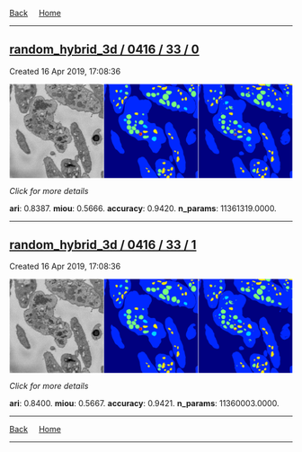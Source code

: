 
[Back](..)&nbsp;&nbsp;&nbsp;&nbsp;&nbsp;[Home](https://leapmanlab.github.io/snapshots)

---

<div class="summary"><a href="0"><h2>random_hybrid_3d / 0416 / 33 / 0</h2></a><p>Created 16 Apr 2019, 17:08:36
</p><a href="0"><img src="0/media/summary.png" align="center"></a><p>
<i>Click for more details</i>
</p></div>

**ari**: 0.8387. **miou**: 0.5666. **accuracy**: 0.9420. **n_params**: 11361319.0000. 

---

<div class="summary"><a href="1"><h2>random_hybrid_3d / 0416 / 33 / 1</h2></a><p>Created 16 Apr 2019, 17:08:36
</p><a href="1"><img src="1/media/summary.png" align="center"></a><p>
<i>Click for more details</i>
</p></div>

**ari**: 0.8400. **miou**: 0.5667. **accuracy**: 0.9421. **n_params**: 11360003.0000. 

---

[Back](..)&nbsp;&nbsp;&nbsp;&nbsp;&nbsp;[Home](https://leapmanlab.github.io/snapshots)

---